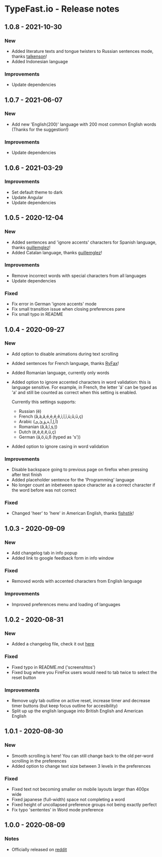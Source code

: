# TypeFast.io - Release notes

## 1.0.8 - 2021-10-30

### New

- Added literature texts and tongue twisters to Russian sentences mode, thanks [talkenson](https://github.com/talkenson)!
- Added Indonesian language

### Improvements

- Update dependencies

## 1.0.7 - 2021-06-07

### New

- Add new 'English(200)' language with 200 most common English words (Thanks for the suggestion!)

### Improvements

- Update dependencies

## 1.0.6 - 2021-03-29

### Improvements

- Set default theme to dark
- Update Angular
- Update dependencies

## 1.0.5 - 2020-12-04

### New

- Added sentences and 'ignore accents' characters for Spanish language, thanks [guillemglez](https://github.com/guillemglez)!
- Added Catalan language, thanks [guillemglez](https://github.com/guillemglez)!

### Improvements

- Remove incorrect words with special characters from all languages
- Update dependencies

### Fixed

- Fix error in German 'ignore accents' mode
- Fix small transition issue when closing preferences pane
- Fix small typo in README

## 1.0.4 - 2020-09-27

### New

- Add option to disable animations during text scrolling
- Added sentences for French language, thanks [RyFax](https://github.com/RyFax)!
- Added Romanian language, currently only words
- Added option to ignore accented characters in word validation: this is language sensitive. For example, in French, the letter 'á' can be typed as 'a' and still be counted as correct when this setting is enabled.

  Currently this settings supports:

  - Russian (ë)
  - French (â,à,á,é,è,ë,ê,ì,î,ï,ù,û,ü,ç)
  - Arabic (أ,إ,آ,ة,ؤ,ئ,ى)
  - Romanian (â,ă,î,ș,ț)
  - Dutch (é,è,ë,ê,ü,ç)
  - German (ä,ö,ü,ß (typed as 's'))

- Added option to ignore casing in word validation

### Improvements

- Disable backspace going to previous page on firefox when pressing after test finish
- Added placeholder sentence for the 'Programming' language
- No longer count an inbetween space character as a correct character if the word before was not correct

### Fixed

- Changed 'heer' to 'here' in American English, thanks [fishstik](https://github.com/fishstik)!

## 1.0.3 - 2020-09-09

### New

- Add changelog tab in info popup
- Added link to google feedback form in info window

### Fixed

- Removed words with accented characters from English language

### Improvements

- Improved preferences menu and loading of languages

## 1.0.2 - 2020-08-31

### New

- Added a changelog file, check it out [here](https://github.com/CasperVerswijvelt/TypeFast/blob/master/README.md)

### Fixed

- Fixed typo in README.md ('screenshtos')
- Fixed bug where you FireFox users would need to tab twice to select the reset button

### Improvements

- Remove ugly tab outline on active reset, increase timer and decrease timer buttons (but keep focus outline for accesibility)
- Split up up the english language into British English and American English

## 1.0.1 - 2020-08-30

### New

- Smooth scrolling is here! You can still change back to the old per-word scrolling in the preferences
- Added option to change text size between 3 levels in the preferences

### Fixed

- Fixed text not becoming smaller on mobile layouts larger than 400px wide
- Fixed japanese (full-width) space not completing a word
- Fixed height of uncollapsed preference groups not being exactly perfect
- Fix typo 'sententes' in Word mode preference

## 1.0.0 - 2020-08-09

### Notes

- Officially released on [reddit](https://www.reddit.com/r/MechanicalKeyboards/comments/iirhiw/typefastio_yet_another_typing_speed_test/?utm_source=share&utm_medium=web2x&context=3)
